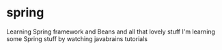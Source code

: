 # spring
Learning Spring framework and Beans and all that  lovely stuff
I'm learning some Spring stuff by watching javabrains tutorials
